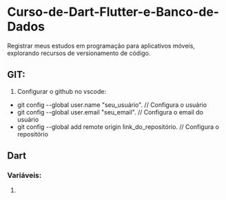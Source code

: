 # Curso-de-Dart-Flutter-e-Banco-de-Dados
Registrar meus estudos em programação para aplicativos móveis, explorando recursos de versionamento de código.

## GIT:

1. Configurar o github no vscode:
- git config --global user.name "seu_usuário".                  // Configura o usuário
- git config --global user.email "seu_email".                   // Configura o email do usuário
- git config --global add remote origin link_do_repositório.    // Configura o repositório


## Dart

### Variáveis: 
1. 
